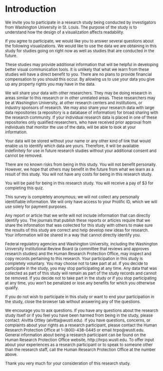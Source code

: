 # Introduction

<p style="font-size: 13px">We invite you to participate in a research study being conducted by investigators from Washington University in St. Louis. The purpose of the study is to understand how the design of a visualization affects readability.</p>

<p style="font-size: 13px">If you agree to participate, we would like you to answer several questions about the following visualizations. We would like to use the data we are obtaining in this study for studies going on right now as well as studies that are conducted in the future.</p>

<p style="font-size: 13px">These studies may provide additional information that will be helpful in developing better visual communication tools. It is unlikely that what we learn from these studies will have a direct benefit to you. There are no plans to provide financial compensation to you should this occur. By allowing us to use your data you give up any property rights you may have in the data.</p>

<p style="font-size: 13px">We will share your data with other researchers. They may be doing research in areas similar to this research or in other unrelated areas. These researchers may be at Washington University, at other research centers and institutions, or industry sponsors of research. We may also share your research data with large data repositories (a repository is a database of information) for broad sharing with the research community. If your individual research data is placed in one of these repositories only qualified researchers, who have received prior approval from individuals that monitor the use of the data, will be able to look at your information.</p>

<p style="font-size: 13px">Your data will be stored without your name or any other kind of link that would enable us to identify which data are yours. Therefore, it will be available indefinitely for use in future research studies without your additional consent and cannot be removed.</p>

<p style="font-size: 13px">There are no known risks from being in this study. You will not benefit personally. However, we hope that others may benefit in the future from what we learn as a result of this study. You will not have any costs for being in this research study.</p>

<p style="font-size: 13px">You will be paid for being in this research study. You will receive a pay of $3 for completing this quiz.</p>

<p style="font-size: 13px">This survey is completely anonymous; we will not collect any personally identifiable information. We will only have access to your Prolific ID, which we will use solely for payment purposes.</p>

<p style="font-size: 13px">Any report or article that we write will not include information that can directly identify you. The journals that publish these reports or articles require that we share the information that was collected for this study with others to make sure the results of this study are correct and help develop new ideas for research. Your information will be shared in a way that cannot directly identify you.</p>

<p style="font-size: 13px">Federal regulatory agencies and Washington University, including the Washington University Institutional Review Board (a committee that reviews and approves research studies) and the Human Research Protection Office, may inspect and copy records pertaining to this research. Your participation in this study is completely voluntary. You may choose not to take part at all. If you decide to participate in the study, you may stop participating at any time. Any data that was collected as part of this study will remain as part of the study records and cannot be removed. If you decide not to take part in the study or if you stop participating at any time, you won’t be penalized or lose any benefits for which you otherwise qualify.</p>

<p style="font-size: 13px">If you do not wish to participate in this study or want to end your participation in the study, close the browser tab without answering any of the questions.</p>

<p style="font-size: 13px">We encourage you to ask questions. If you have any questions about the research study itself or if you feel you have been harmed from being in the study, please contact: Alvitta Ottley (alvitta@wustl.edu). If you have questions, concerns, or complaints about your rights as a research participant, please contact the Human Research Protection Office at 1-(800)-438-0445 or email hrpo@wustl.edu. General information about being a research participant can be found on the Human Research Protection Office website, http://hrpo.wustl.edu. To offer input about your experiences as a research participant or to speak to someone other than the research staff, call the Human Research Protection Office at the number above.</p>

<p style="font-size: 13px">Thank you very much for your consideration of this research study.</p> 